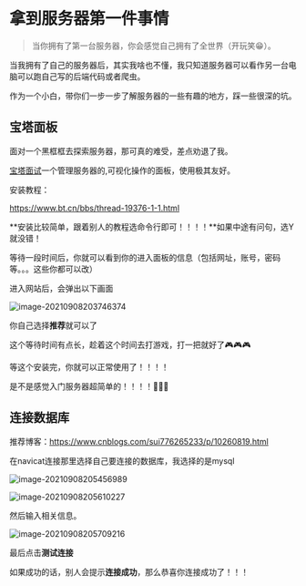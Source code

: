 # 拿到服务器第一件事情

>  当你拥有了第一台服务器，你会感觉自己拥有了全世界（开玩笑😁）。

当我拥有了自己的服务器后，其实我啥也不懂，我只知道服务器可以看作另一台电脑可以跑自己写的后端代码或者爬虫。

作为一个小白，带你们一步一步了解服务器的一些有趣的地方，踩一些很深的坑。

## 宝塔面板

面对一个黑框框去探索服务器，那可真的难受，差点劝退了我。

[宝塔面试](https://www.bt.cn/)一个管理服务器的,可视化操作的面板，使用极其友好。

安装教程：

https://www.bt.cn/bbs/thread-19376-1-1.html

**安装比较简单，跟着别人的教程选命令行即可！！！！**如果中途有问句，选Y就没错！

等待一段时间后，你就可以看到你的进入面板的信息（包括网址，账号，密码等。。。这些你都可以改）

进入网站后，会弹出以下画面

![image-20210908203746374](https://cdn.jsdelivr.net/gh/baici1/image-host/newimg/20210908203753.png)

你自己选择**推荐**就可以了

这个等待时间有点长，趁着这个时间去打游戏，打一把就好了🎮🎮🎮

等这个安装完，你就可以正常使用了！！！！

是不是感觉入门服务器超简单的！！！！🤣🤣🤣

## 连接数据库

推荐博客：https://www.cnblogs.com/sui776265233/p/10260819.html

在navicat连接那里选择自己要连接的数据库，我选择的是mysql

![image-20210908205456989](https://cdn.jsdelivr.net/gh/baici1/image-host/newimg/20210908205457.png)

![image-20210908205610227](https://cdn.jsdelivr.net/gh/baici1/image-host/newimg/20210908205610.png)

然后输入相关信息。

![image-20210908205709216](https://cdn.jsdelivr.net/gh/baici1/image-host/newimg/20210908205709.png)

最后点击**测试连接**

如果成功的话，别人会提示**连接成功**，那么恭喜你连接成功了！！！